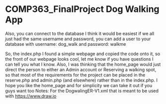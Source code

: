 # COMP363_FinalProject Dog Walking App
Also, you can connect to the database I think it would be easiest if we all just had the same username and password, you can add a user to your database with username: dog_walk and password: walkme 

So, the index.php I found a simple webpage and copied the code onto it, so the front of our webpage looks cool, let me know if you have questions I can tell you what I know.
Also, I was thinking that the home_page would just direct the person to either an Admin account or Reserving a walking spot, so that most of the requirements for the project can be placed in the reserve.php and admin.php (and elsewhere) rather than in the index.php. I hope you like the home_page and for simplicity  we can take it out if you guys want too
Notes:
For the DogwalingER-V1.xml that is meant to be used with https://www.draw.io
